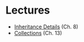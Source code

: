 # Lectures
- [Inheritance Details](https://github.com/CSCI-49380-79526-Reactive-Programming/Lectures/blob/master/Inheritance/inheritance.md) (Ch. 8)
- [Collections](https://github.com/CSCI-49380-79526-Reactive-Programming/Lectures/blob/master/Collections/collections.md) (Ch. 13)
